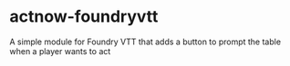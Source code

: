 # actnow-foundryvtt
A simple module for Foundry VTT that adds a button to prompt the table when a player wants to act
